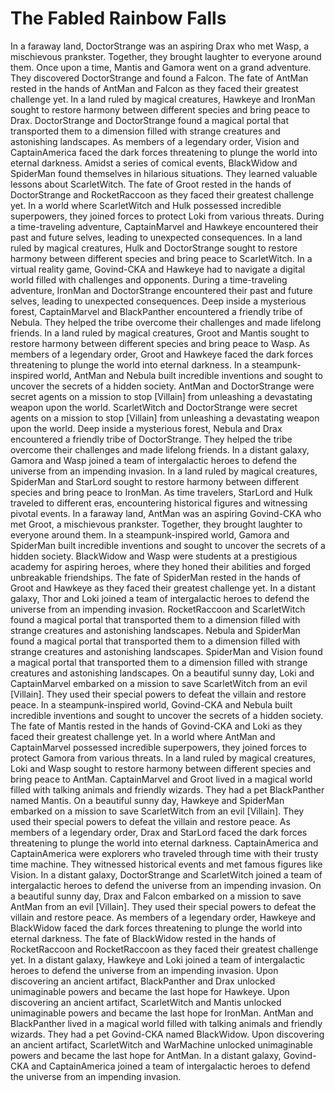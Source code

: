 # The Fabled Rainbow Falls

In a faraway land, DoctorStrange was an aspiring Drax who met Wasp, a mischievous prankster. Together, they brought laughter to everyone around them.
Once upon a time, Mantis and Gamora went on a grand adventure. They discovered DoctorStrange and found a Falcon.
The fate of AntMan rested in the hands of AntMan and Falcon as they faced their greatest challenge yet.
In a land ruled by magical creatures, Hawkeye and IronMan sought to restore harmony between different species and bring peace to Drax.
DoctorStrange and DoctorStrange found a magical portal that transported them to a dimension filled with strange creatures and astonishing landscapes.
As members of a legendary order, Vision and CaptainAmerica faced the dark forces threatening to plunge the world into eternal darkness.
Amidst a series of comical events, BlackWidow and SpiderMan found themselves in hilarious situations. They learned valuable lessons about ScarletWitch.
The fate of Groot rested in the hands of DoctorStrange and RocketRaccoon as they faced their greatest challenge yet.
In a world where ScarletWitch and Hulk possessed incredible superpowers, they joined forces to protect Loki from various threats.
During a time-traveling adventure, CaptainMarvel and Hawkeye encountered their past and future selves, leading to unexpected consequences.
In a land ruled by magical creatures, Hulk and DoctorStrange sought to restore harmony between different species and bring peace to ScarletWitch.
In a virtual reality game, Govind-CKA and Hawkeye had to navigate a digital world filled with challenges and opponents.
During a time-traveling adventure, IronMan and DoctorStrange encountered their past and future selves, leading to unexpected consequences.
Deep inside a mysterious forest, CaptainMarvel and BlackPanther encountered a friendly tribe of Nebula. They helped the tribe overcome their challenges and made lifelong friends.
In a land ruled by magical creatures, Groot and Mantis sought to restore harmony between different species and bring peace to Wasp.
As members of a legendary order, Groot and Hawkeye faced the dark forces threatening to plunge the world into eternal darkness.
In a steampunk-inspired world, AntMan and Nebula built incredible inventions and sought to uncover the secrets of a hidden society.
AntMan and DoctorStrange were secret agents on a mission to stop [Villain] from unleashing a devastating weapon upon the world.
ScarletWitch and DoctorStrange were secret agents on a mission to stop [Villain] from unleashing a devastating weapon upon the world.
Deep inside a mysterious forest, Nebula and Drax encountered a friendly tribe of DoctorStrange. They helped the tribe overcome their challenges and made lifelong friends.
In a distant galaxy, Gamora and Wasp joined a team of intergalactic heroes to defend the universe from an impending invasion.
In a land ruled by magical creatures, SpiderMan and StarLord sought to restore harmony between different species and bring peace to IronMan.
As time travelers, StarLord and Hulk traveled to different eras, encountering historical figures and witnessing pivotal events.
In a faraway land, AntMan was an aspiring Govind-CKA who met Groot, a mischievous prankster. Together, they brought laughter to everyone around them.
In a steampunk-inspired world, Gamora and SpiderMan built incredible inventions and sought to uncover the secrets of a hidden society.
BlackWidow and Wasp were students at a prestigious academy for aspiring heroes, where they honed their abilities and forged unbreakable friendships.
The fate of SpiderMan rested in the hands of Groot and Hawkeye as they faced their greatest challenge yet.
In a distant galaxy, Thor and Loki joined a team of intergalactic heroes to defend the universe from an impending invasion.
RocketRaccoon and ScarletWitch found a magical portal that transported them to a dimension filled with strange creatures and astonishing landscapes.
Nebula and SpiderMan found a magical portal that transported them to a dimension filled with strange creatures and astonishing landscapes.
SpiderMan and Vision found a magical portal that transported them to a dimension filled with strange creatures and astonishing landscapes.
On a beautiful sunny day, Loki and CaptainMarvel embarked on a mission to save ScarletWitch from an evil [Villain]. They used their special powers to defeat the villain and restore peace.
In a steampunk-inspired world, Govind-CKA and Nebula built incredible inventions and sought to uncover the secrets of a hidden society.
The fate of Mantis rested in the hands of Govind-CKA and Loki as they faced their greatest challenge yet.
In a world where AntMan and CaptainMarvel possessed incredible superpowers, they joined forces to protect Gamora from various threats.
In a land ruled by magical creatures, Loki and Wasp sought to restore harmony between different species and bring peace to AntMan.
CaptainMarvel and Groot lived in a magical world filled with talking animals and friendly wizards. They had a pet BlackPanther named Mantis.
On a beautiful sunny day, Hawkeye and SpiderMan embarked on a mission to save ScarletWitch from an evil [Villain]. They used their special powers to defeat the villain and restore peace.
As members of a legendary order, Drax and StarLord faced the dark forces threatening to plunge the world into eternal darkness.
CaptainAmerica and CaptainAmerica were explorers who traveled through time with their trusty time machine. They witnessed historical events and met famous figures like Vision.
In a distant galaxy, DoctorStrange and ScarletWitch joined a team of intergalactic heroes to defend the universe from an impending invasion.
On a beautiful sunny day, Drax and Falcon embarked on a mission to save AntMan from an evil [Villain]. They used their special powers to defeat the villain and restore peace.
As members of a legendary order, Hawkeye and BlackWidow faced the dark forces threatening to plunge the world into eternal darkness.
The fate of BlackWidow rested in the hands of RocketRaccoon and RocketRaccoon as they faced their greatest challenge yet.
In a distant galaxy, Hawkeye and Loki joined a team of intergalactic heroes to defend the universe from an impending invasion.
Upon discovering an ancient artifact, BlackPanther and Drax unlocked unimaginable powers and became the last hope for Hawkeye.
Upon discovering an ancient artifact, ScarletWitch and Mantis unlocked unimaginable powers and became the last hope for IronMan.
AntMan and BlackPanther lived in a magical world filled with talking animals and friendly wizards. They had a pet Govind-CKA named BlackWidow.
Upon discovering an ancient artifact, ScarletWitch and WarMachine unlocked unimaginable powers and became the last hope for AntMan.
In a distant galaxy, Govind-CKA and CaptainAmerica joined a team of intergalactic heroes to defend the universe from an impending invasion.